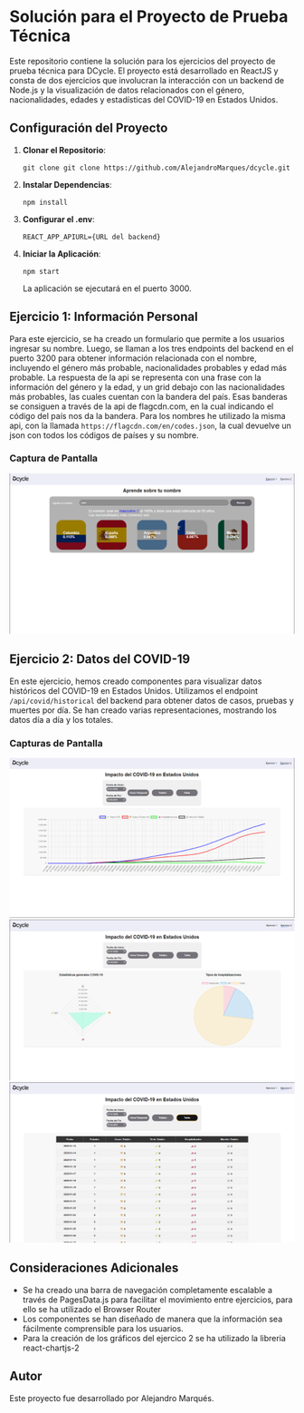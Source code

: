 # Solución para el Proyecto de Prueba Técnica

Este repositorio contiene la solución para los ejercicios del proyecto de prueba técnica para DCycle. El proyecto está desarrollado en ReactJS y consta de dos ejercicios que involucran la interacción con un backend de Node.js y la visualización de datos relacionados con el género, nacionalidades, edades y estadísticas del COVID-19 en Estados Unidos.

## Configuración del Proyecto

1. **Clonar el Repositorio**:
   ```shell
   git clone git clone https://github.com/AlejandroMarques/dcycle.git
   ```
2. **Instalar Dependencias**:
   ```shell
   npm install
   ```
3. **Configurar el .env**:
   ```
   REACT_APP_APIURL={URL del backend}
   ```
4. **Iniciar la Aplicación**:
   ```shell
   npm start
   ```
   La aplicación se ejecutará en el puerto 3000.

## Ejercicio 1: Información Personal

Para este ejercicio, se ha creado un formulario que permite a los usuarios ingresar su nombre. Luego, se llaman a los tres endpoints del backend en el puerto 3200 para obtener información relacionada con el nombre, incluyendo el género más probable, nacionalidades probables y edad más probable. La respuesta de la api se representa con una frase con la información del género y la edad, y un grid debajo con las nacionalidades más probables, las cuales cuentan con la bandera del país. Esas banderas se consiguen a través de la api
de flagcdn.com, en la cual indicando el código del país nos da la bandera. Para los nombres he utilizado la misma api, con la llamada `https://flagcdn.com/en/codes.json`, la cual devuelve un json con todos los códigos de países y su nombre.

### Captura de Pantalla

![Ejercicio 1](./screenshots/ejercicio1.png)

## Ejercicio 2: Datos del COVID-19

En este ejercicio, hemos creado componentes para visualizar datos históricos del COVID-19 en Estados Unidos. Utilizamos el endpoint `/api/covid/historical` del backend para obtener datos de casos, pruebas y muertes por día.
Se han creado varias representaciones, mostrando los datos día a día y los totales.

### Capturas de Pantalla

![Ejercicio 2](./screenshots/ejercicio2-1.png)
![Ejercicio 2](./screenshots/ejercicio2-2.png)
![Ejercicio 2](./screenshots/ejercicio2-3.png)

## Consideraciones Adicionales

- Se ha creado una barra de navegación completamente escalable a través de PagesData.js para facilitar el movimiento entre ejercicios, para ello se ha utilizado el Browser Router
- Los componentes se han diseñado de manera que la información sea fácilmente comprensible para los usuarios.
- Para la creación de los gráficos del ejercico 2 se ha utilizado la libreria react-chartjs-2

## Autor

Este proyecto fue desarrollado por Alejandro Marqués.